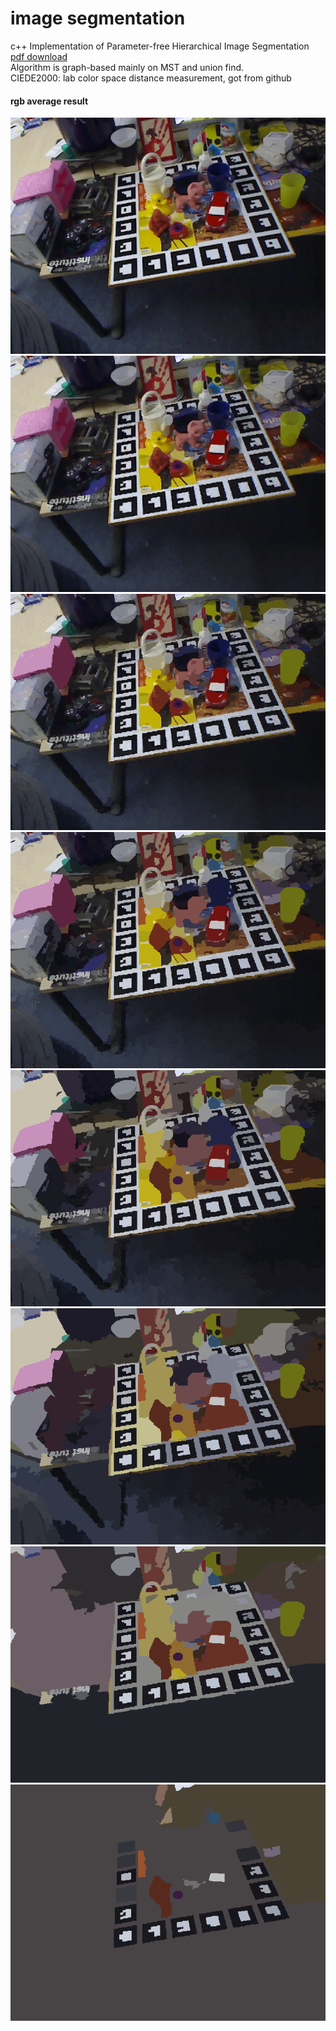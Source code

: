 # image segmentation
c++ Implementation of Parameter-free Hierarchical Image Segmentation  
[pdf download](Parameter-free%20Hierarchical%20Image%20Segmentation.pdf)  
Algorithm is graph-based mainly on MST and union find.  
CIEDE2000: lab color space distance measurement, got from github  

#### rgb average result  
![img](segmentation/test/test2/test_rgb_ave/level1.png)
![img](segmentation/test/test2/test_rgb_ave/level2.png)
![img](segmentation/test/test2/test_rgb_ave/level3.png)
![img](segmentation/test/test2/test_rgb_ave/level4.png)
![img](segmentation/test/test2/test_rgb_ave/level5.png)
![img](segmentation/test/test2/test_rgb_ave/level6.png)
![img](segmentation/test/test2/test_rgb_ave/level7.png)
![img](segmentation/test/test2/test_rgb_ave/level8.png)
